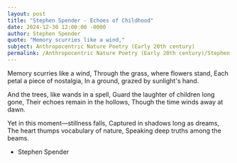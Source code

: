 ```yaml
---
layout: post
title: "Stephen Spender - Echoes of Childhood"
date: 2024-12-30 12:00:00 -0000
author: Stephen Spender
quote: "Memory scurries like a wind,"
subject: Anthropocentric Nature Poetry (Early 20th century)
permalink: /Anthropocentric Nature Poetry (Early 20th century)/Stephen Spender/Stephen Spender - Echoes of Childhood
---
```


Memory scurries like a wind,
Through the grass, where flowers stand,
Each petal a piece of nostalgia,
In a ground, grazed by sunlight's hand.

And the trees, like wands in a spell,
Guard the laughter of children long gone,
Their echoes remain in the hollows,
Though the time winds away at dawn.

Yet in this moment—stillness falls,
Captured in shadows long as dreams,
The heart thumps vocabulary of nature,
Speaking deep truths among the beams.

- Stephen Spender
